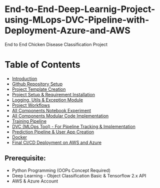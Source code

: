 # End-to-End-Deep-Learnig-Project-using-MLops-DVC-Pipeline-with-Deployment-Azure-and-AWS
End to End Chicken Disease Classification Project

#  Table of Contents
- [Introduction](#introduction)
- [Github Repository Setup](#github-repository-setup)
- [Project Template Creation](#project-template-creation)
- [Project Setup & Requirement Installation](#project-setup--requirement-installation)
- [Logging, Utils & Exception Module](#logging-utils--exception-module)
- [Project Workflows](#project-workflows)
- [All Components Notebook Experiment](#all-components-notebook-experiment)
- [All Components Modular Code Implementation](#all-components-modular-code-implementation)
- [Training Pipeline](#training-pipeline)
- [DVC (MLOps Tool) - For Pipeline Tracking & Implementation](#dvc-mlops-tool---for-pipeline-tracking--implementation)
- [Prediction Pipeline & User App Creation](#prediction-pipeline--user-app-creation)
- [Docker](#docker)
- [Final CI/CD Deployment on AWS and Azure](#final-cicd-deployment-on-aws-and-azure)

## Prerequisite:
* Python Programming (OOPs Concept Required)
* Deep Learning - Object Classification Basic & Tensorflow 2.x API
* AWS & Azure Account
